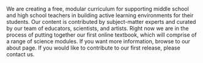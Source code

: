 We are creating a free, modular curriculum for supporting middle school and high school teachers in building active learning environments for their students.  Our content is contributed by subject-matter experts and curated by our team of educators, scientists, and artists.  Right now we are in the process of putting together our first online textbook, which will comprise of a range of science modules.  If you want more information, browse to our about page.  If you would like to contribute to our first release, please contact us.
